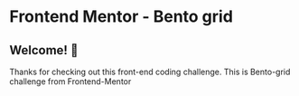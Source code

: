 # Frontend Mentor - Bento grid


## Welcome! 👋

Thanks for checking out this front-end coding challenge. This is Bento-grid challenge from Frontend-Mentor
